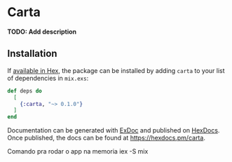 # Carta

**TODO: Add description**

## Installation

If [available in Hex](https://hex.pm/docs/publish), the package can be installed
by adding `carta` to your list of dependencies in `mix.exs`:

```elixir
def deps do
  [
    {:carta, "~> 0.1.0"}
  ]
end
```

Documentation can be generated with [ExDoc](https://github.com/elixir-lang/ex_doc)
and published on [HexDocs](https://hexdocs.pm). Once published, the docs can
be found at <https://hexdocs.pm/carta>.

Comando pra rodar o app na memoria
iex -S mix

